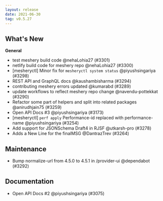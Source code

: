 ```yaml
---
layout: release
date: 2021-06-30
tag: v0.5.27
---
```


## What's New
**General**

-   test meshery build code @nehaLohia27 (#3301)
-   netlify build code for meshery repo @nehaLohia27 (#3300)
-  [mesheryctl] Minor fix for  `mesheryctl system status` @piyushsingariya (#3298)
-   REST API and GraphQL docs @kaushambisharma (#3294)
-   contributing meshery errors updated @kumarabd (#3289)
-   update workflows to reflect meshery repo change @navendu-pottekkat (#3290)
-   Refactor some part of helpers and split into related packages
   @anirudhjain75 (#3259)
-   Open API Docs #3 @piyushsingariya (#3173)
-   [mesheryctl] `perf apply` Performance-id replaced with performance-name @piyushsingariya (#3254)
-   Add support for JSONSchema Draft4 in RJSF @utkarsh-pro (#3278)
-   Adds a New Line for the finalMSG @DantrazTrev (#3264)


## Maintenance

- Bump normalize-url from 4.5.0 to 4.5.1 in /provider-ui @dependabot   (#3292)

## Documentation

- Open API Docs #2 @piyushsingariya (#3075)

